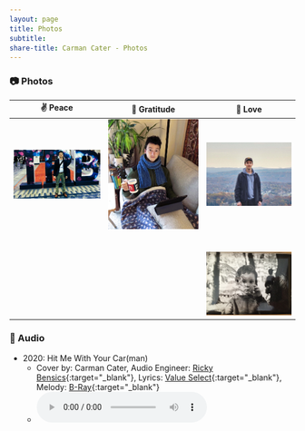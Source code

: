 ```yaml
---
layout: page
title: Photos
subtitle: 
share-title: Carman Cater - Photos
---
```


### :camera: Photos

| :v: Peace          | :herb: Gratitude | :blue_heart: Love |       
|:------------------:|:------------------:|:-----------------:|
|<a href="/assets/img/meAtTrb.jpg"><img width="200" src="/assets/img/meAtTrb.jpg"></a>|<a href="/assets/img/meReadingOnCouch.jpg"><img width="200" src="/assets/img/meReadingOnCouch.jpg"></a>|<a href="/assets/img/meOnHikeView.jpg"><img width="200" src="/assets/img/meOnHikeView.jpg"></a>|    
|            |            |            |    
|            |            |            |    
|            |            |            |    
|            |            |            |    
|            |            |            |    
|            |            |            |    
|            |            |<a href="/assets/img/meAsKidHoldingThings.JPEG"><img width="200" src="/assets/img/meAsKidHoldingThings.JPEG"></a>|    
    
### :microphone: Audio
- 2020: Hit Me With Your Car(man)  
    - Cover by: Carman Cater, Audio Engineer: [Ricky Bensics](https://www.linkedin.com/in/rickybensics/){:target="_blank"}, Lyrics: [Value Select](https://www.youtube.com/@ValueSelectTV){:target="_blank"}, Melody: [B-Ray](https://www.youtube.com/watch?v=k857d-_kbk0&t=0s){:target="_blank"}
    - <audio controls src="/assets/audio/hit me with your carman.mp3"></audio>